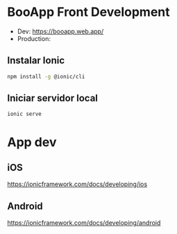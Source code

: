 # BooApp Front Development 

* Dev: https://booapp.web.app/
* Production: 

## Instalar Ionic

```sh
npm install -g @ionic/cli
```

## Iniciar servidor local

```sh
ionic serve
```

# App dev

## iOS

https://ionicframework.com/docs/developing/ios

## Android

https://ionicframework.com/docs/developing/android
